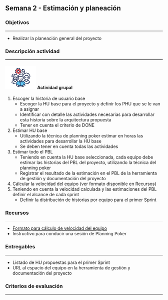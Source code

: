 
## Semana 2 - Estimación y planeación

### Objetivos

---
* Realizar la planeación general del proyecto


### Descripción actividad

---
#### ![](./../../assets/images/grupo.png) Actividad grupal

1. Escoger la historia de usuario base
   * Escoger la HU base para el proyecto y definir los PHU que se le van a asignar
   * Identificar con detalle las actividades necesarias para desarrollar esta historia sobre la arquitectura propuesta
   * Tener en cuenta el criterio de DONE
2. Estimar HU base
   * Utilizando la técnica de planning poker estimar en horas las actividades para desarrollar la HU base
   * Se deben tener en cuenta todas las actividades
3. Estimar todo el PBL
   * Teniendo en cuenta la HU base seleccionada, cada equipo debe estimar las historias del PBL del proyecto, utilizando la técnica del planning poker
   * Registrar el resultado de la estimación en el PBL de la herramienta de gestión y documentación del proyecto
4. Cálcular la velocidad del equipo (ver formato disponible en Recursos)
5. Teniendo en cuenta la velocidad calculada y las estimaciones del PBL definir el alcance de cada sprint
   * Definir la distribución de historias por equipo para el primer Sprint

 
### Recursos 

---
* [Formato para cálculo de velocidad del equipo](https://uniandes.sharepoint.com/:x:/s/mod/EaFGVWA394xLlQW062vwKBMBzqxOKxb2z7Y_u-KZ84bHDQ?e=2CMAnO)
* Instructivo para conducir una sesión de Planning Poker

### Entregables

---
* Listado de HU propuestas para el primer Sprint
* URL al espacio del equipo en la herramienta de gestión y documentación del proyecto

### Criterios de evaluación

---


